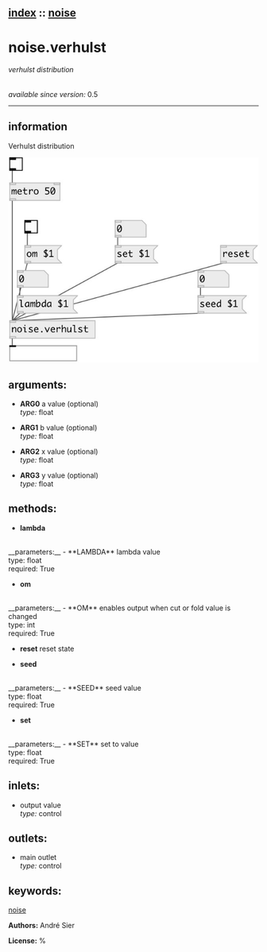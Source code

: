 [index](index.html) :: [noise](category_noise.html)
---

# noise.verhulst

###### verhulst distribution

*available since version:* 0.5

---


## information
Verhulst distribution


[![example](../examples/img/noise.verhulst.jpg)](../examples/pd/noise.verhulst.pd)



## arguments:

* **ARG0**
a value (optional)<br>
_type:_ float<br>

* **ARG1**
b value (optional)<br>
_type:_ float<br>

* **ARG2**
x value (optional)<br>
_type:_ float<br>

* **ARG3**
y value (optional)<br>
_type:_ float<br>



## methods:

* **lambda**
<br>
  __parameters:__
  - **LAMBDA** lambda value<br>
    type: float <br>
    required: True <br>

* **om**
<br>
  __parameters:__
  - **OM** enables output when cut or fold value is changed<br>
    type: int <br>
    required: True <br>

* **reset**
reset state<br>

* **seed**
<br>
  __parameters:__
  - **SEED** seed value<br>
    type: float <br>
    required: True <br>

* **set**
<br>
  __parameters:__
  - **SET** set to value<br>
    type: float <br>
    required: True <br>






## inlets:

* output value<br>
_type:_ control



## outlets:

* main outlet<br>
_type:_ control



## keywords:

[noise](keywords/noise.html)






**Authors:** André Sier




**License:** %





